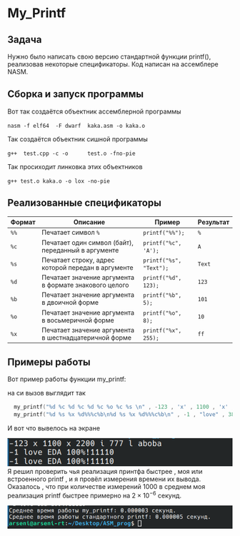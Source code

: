 # My_Printf
## Задача
Нужно было написать свою версию стандартной функции printf(), реализовав некоторые спецификаторы. Код написан на ассемблере NASM.
## Сборка и запуск программы
Вот так создаётся объектник ассемблерной программы

` nasm -f elf64  -F dwarf  kaka.asm -o kaka.o `

Так создаётся объектник сишной программы

` g++  test.cpp -c -o      test.o -fno-pie `

Так просиходит линковка этих объектников

 ` g++ test.o kaka.o -o lox -no-pie `

 ## Реализованные спецификаторы 
 | Формат   | Описание                                                       | Пример                | Результат         |
|----------|----------------------------------------------------------------|-----------------------|-------------------|
| `%%`     | Печатает символ `%`                                            | `printf("%%");`       | `%`               |
| `%c`     | Печатает один символ (байт), переданный в аргументе            | `printf("%c", 'A');`  | `A`               |
| `%s`     | Печатает строку, адрес которой передан в аргументе             | `printf("%s", "Text");` | `Text`           |
| `%d`     | Печатает значение аргумента в формате знакового целого        | `printf("%d", 123);`  | `123`             |
| `%b`     | Печатает значение аргумента в двоичной форме                  | `printf("%b", 5);`    | `101`             |
| `%o`     | Печатает значение аргумента в восьмеричной форме              | `printf("%o", 8);`    | `10`              |
| `%x`     | Печатает значение аргумента в шестнадцатеричной форме         | `printf("%x", 255);`  | `ff`              |

## Примеры работы
Вот пример работы функции my_printf: 

на си вызов выглядит так 
```c
  my_printf("%d %c %d %c %d %c %o %c %s \n" , -123 , 'x' , 1100 , 'x' , 2200 , 'i' , 511 , 'l' , "aboba");                     
  my_printf("%d %s %x %d%%%c%b\n%d %s %x %d%%%c%b\n" , -1 , "love" , 3802 , 100 , 33 , 30 , -1 , "love" , 3802 , 100 , 33 , 30);
```
И вот что вывелось на экране

![Github](https://github.com/Arseny-Dernovich/Printf/blob/main/README/example_my_printf.png)
Я решил проверить чья реализация принтфа быстрее , моя  или встроенного printf , и я провёл измерения времени их вывода. Оказалось , что при количестве измерений 1000 в среднем моя реализация printf быстрее примерно на $2 \times 10^{-6}$ 
секунд.


![Github](https://github.com/Arseny-Dernovich/Printf/blob/main/README/Cmp_my_printf_%26_printf.png)
